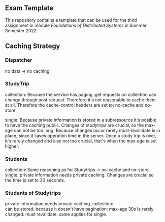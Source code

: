 ## Exam Template

This repository contains a template that can be used for the third assignment in module _Foundations of Distributed
Systems_ in Summer Semester 2022.

## Caching Strategy

### Dispatcher

no data -> no caching

### StudyTrip

collection: Because the service has paging, get requests on collection can change through post request. Therefore it's
not reasonable to cache them at all. Therefore the cache-control headers are set to: no-cache and no-store

single: Because private information is stored in a subressource it's posible to have the caching public. Changes of
studytrips are crucial, so the max-age can not be too long. Because changes occur rarely must-revalidate is in place,
since it saves operation time in the server. Once a study trip is over, it's rarely changed and also not too crucial,
that's when the max-age is set higher.

### Students

collection: Same reasoning as for Studytrips -> no-cache and no-store single: private information needs private caching.
Changes are crucial so the time is set to 30 seconds.

### Students of Studytrips

private information needs private caching. collection:  
can be stored, because it doesn't have pagination: max-age 30s Is rarely changed: must revalidate. same applies for
single.



